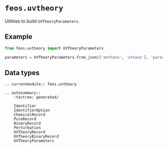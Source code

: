 # `feos.uvtheory`

Utilities to build `UVTheoryParameters`.

## Example

```python
from feos.uvtheory import UVTheoryParameters

parameters = UVTheoryParameters.from_json(['methane', 'ethane'], 'parameters.json')
```

## Data types

```{eval-rst}
.. currentmodule:: feos.uvtheory

.. autosummary::
    :toctree: generated/

    Identifier
    IdentifierOption
    ChemicalRecord
    PureRecord
    BinaryRecord
    Perturbation
    UVTheoryRecord
    UVTheoryBinaryRecord
    UVTheoryParameters
```
